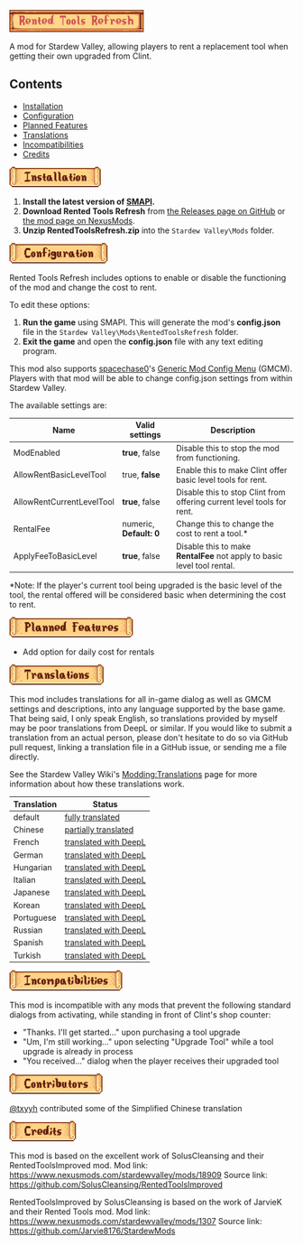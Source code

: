 ![Rented Tools Refresh](images/title.png "Rented Tools Refresh")

A mod for Stardew Valley, allowing players to rent a replacement tool when getting their own upgraded from Clint.

## Contents
* [Installation](#installation)
* [Configuration](#configuration)
* [Planned Features](#planned-features)
* [Translations](#translations)
* [Incompatibilities](#incompatibilities)
* [Credits](#credits)

<a name="installation"></a>![Installation](images/installation.png "Installation")

1. **Install the latest version of [SMAPI](https://smapi.io/).**
2. **Download Rented Tools Refresh** from [the Releases page on GitHub](https://github.com/chronohart/RentedToolsRefresh/releases) or [the mod page on NexusMods](https://www.nexusmods.com/stardewvalley/mods/29611/).
3. **Unzip RentedToolsRefresh.zip** into the `Stardew Valley\Mods` folder.

<a name="configuration"></a>![Configuration](images/configuration.png "Configuration")

Rented Tools Refresh includes options to enable or disable the functioning of the mod and change the cost to rent.

To edit these options:
1. **Run the game** using SMAPI. This will generate the mod's **config.json** file in the `Stardew Valley\Mods\RentedToolsRefresh` folder.
2. **Exit the game** and open the **config.json** file with any text editing program.

This mod also supports [spacechase0](https://github.com/spacechase0)'s [Generic Mod Config Menu](https://spacechase0.com/mods/stardew-valley/generic-mod-config-menu/) (GMCM). Players with that mod will be able to change config.json settings from within Stardew Valley.

The available settings are:

Name | Valid settings | Description
-----|----------------|------------
ModEnabled | **true**, false | Disable this to stop the mod from functioning.
AllowRentBasicLevelTool | true, **false** | Enable this to make Clint offer basic level tools for rent.
AllowRentCurrentLevelTool | **true**, false | Disable this to stop Clint from offering current level tools for rent.
RentalFee | numeric, **Default: 0** | Change this to change the cost to rent a tool.*
ApplyFeeToBasicLevel | **true**, false | Disable this to make **RentalFee** not apply to basic level tool rental.

*Note: If the player's current tool being upgraded is the basic level of the tool, the rental offered will be considered basic when determining the cost to rent.

<a name="planned-features"></a>![Planned Features](images/planned-features.png "Planned Features")

- Add option for daily cost for rentals

<a name="translations"></a>![Translations](images/translations.png "Translations")

This mod includes translations for all in-game dialog as well as GMCM settings and descriptions, into any language supported by the base game. That being said, I only speak English, so translations provided by myself may be poor translations from DeepL or similar. If you would like to submit a translation from an actual person, please don't hesitate to do so via GitHub pull request, linking a translation file in a GitHub issue, or sending me a file directly.

See the Stardew Valley Wiki's [Modding:Translations](https://stardewvalleywiki.com/Modding:Translations) page for more information about how these translations work.

Translation | Status
------------|------------------
default     | [fully translated](/i18n/default.json)
Chinese     | [partially translated](/i18n/zh.json)
French      | [translated with DeepL](/i18n/fr.json)
German      | [translated with DeepL](/i18n/de.json)
Hungarian   | [translated with DeepL](/i18n/hu.json)
Italian     | [translated with DeepL](/i18n/it.json)
Japanese    | [translated with DeepL](/i18n/ja.json)
Korean      | [translated with DeepL](/i18n/ko.json)
Portuguese  | [translated with DeepL](/i18n/pt.json)
Russian     | [translated with DeepL](/i18n/ru.json)
Spanish     | [translated with DeepL](/i18n/es.json)
Turkish     | [translated with DeepL](/i18n/tr.json)

<a name="incompatibilities"></a>![Incompatibilities](images/incompatibilities.png "Incompatibilities")

This mod is incompatible with any mods that prevent the following standard dialogs from activating, while standing in front of Clint's shop counter:
- "Thanks. I'll get started..." upon purchasing a tool upgrade
- "Um, I'm still working..." upon selecting "Upgrade Tool" while a tool upgrade is already in process
- "You received..." dialog when the player receives their upgraded tool

<a name="contributors"></a>![Contributors](images/contributors.png "Contributors")

[@txyyh](https://github.com/txyyh) contributed some of the Simplified Chinese translation

<a name="credits"></a>![Credits](images/credits.png "Credits")

This mod is based on the excellent work of SolusCleansing and their RentedToolsImproved mod.
Mod link: https://www.nexusmods.com/stardewvalley/mods/18909
Source link: https://github.com/SolusCleansing/RentedToolsImproved

RentedToolsImproved by SolusCleansing is based on the work of JarvieK and their Rented Tools mod.
Mod link: https://www.nexusmods.com/stardewvalley/mods/1307
Source link: https://github.com/Jarvie8176/StardewMods
